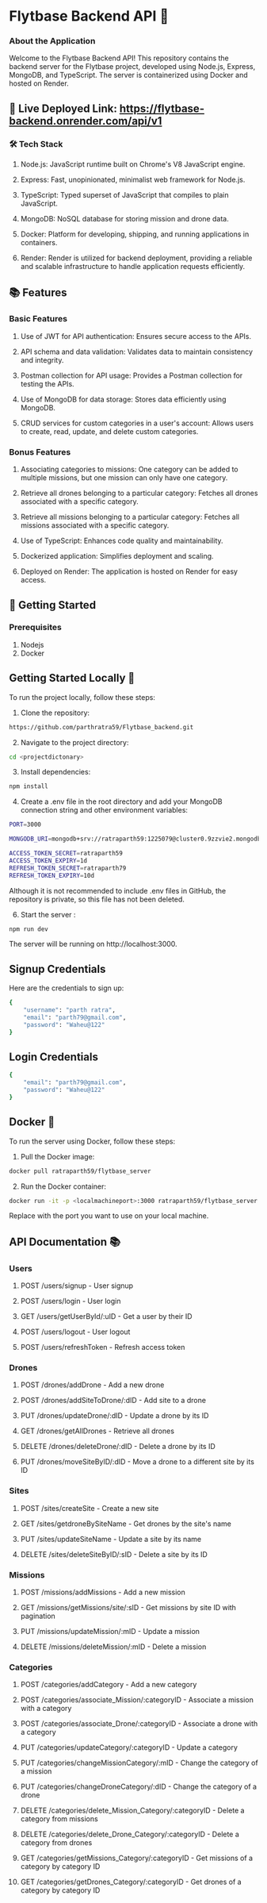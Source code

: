 # Flytbase Backend API 🚀

### About the Application

Welcome to the Flytbase Backend API! This repository contains the backend server for the Flytbase project, developed using Node.js, Express, MongoDB, and TypeScript. The server is containerized using Docker and hosted on Render.


## 🚀 Live Deployed Link: https://flytbase-backend.onrender.com/api/v1


### 🛠️ Tech Stack

1. Node.js: JavaScript runtime built on Chrome's V8 JavaScript engine.

2. Express: Fast, unopinionated, minimalist web framework for Node.js.

3. TypeScript: Typed superset of JavaScript that compiles to plain JavaScript.

4. MongoDB: NoSQL database for storing mission and drone data.

5. Docker: Platform for developing, shipping, and running applications in containers.

6. Render: Render is utilized for backend deployment, providing a reliable and scalable infrastructure to handle application requests efficiently.



## 📚 Features
### Basic Features

1. Use of JWT for API authentication: Ensures secure access to the APIs.

2. API schema and data validation: Validates data to maintain consistency and integrity.

3. Postman collection for API usage: Provides a Postman collection for testing the APIs.

4. Use of MongoDB for data storage: Stores data efficiently using MongoDB.

5. CRUD services for custom categories in a user's account: Allows users to create, read, update, and delete custom categories.
   

### Bonus Features

1. Associating categories to missions: One category can be added to multiple missions, but one mission can only have one category.

2. Retrieve all drones belonging to a particular category: Fetches all drones associated with a specific category.

3. Retrieve all missions belonging to a particular category: Fetches all missions associated with a specific category.

4. Use of TypeScript: Enhances code quality and maintainability.

5. Dockerized application: Simplifies deployment and scaling.

6. Deployed on Render: The application is hosted on Render for easy access.



## 🚀 Getting Started
### Prerequisites
1. Nodejs
2. Docker


## Getting Started Locally 🚀

To run the project locally, follow these steps:

1. Clone the repository:

```bash
https://github.com/parthratra59/Flytbase_backend.git
```

2. Navigate to the project directory:

```bash
cd <projectdictonary>
```

3. Install dependencies:

```bash
npm install
```

4. Create a .env file in the root directory and add your MongoDB connection string and other environment variables:

```bash
PORT=3000

MONGODB_URI=mongodb+srv://ratraparth59:1225079@cluster0.9zzvie2.mongodb.net

ACCESS_TOKEN_SECRET=ratraparth59
ACCESS_TOKEN_EXPIRY=1d
REFRESH_TOKEN_SECRET=ratraparth79
REFRESH_TOKEN_EXPIRY=10d
```

Although it is not recommended to include .env files in GitHub, the repository is private, so this file has not been deleted.


6. Start the server :

```bash
npm run dev
```
The server will be running on http://localhost:3000.


## Signup Credentials
Here are the credentials to sign up:
```bash
{
    "username": "parth ratra",
    "email": "parth79@gmail.com",
    "password": "Waheu@122"
}
```

## Login Credentials
```bash
{
    "email": "parth79@gmail.com",
    "password": "Waheu@122"
}
```

## Docker 🚀

To run the server using Docker, follow these steps:

1. Pull the Docker image:

```bash
docker pull ratraparth59/flytbase_server
```

2. Run the Docker container:

```bash
docker run -it -p <localmachineport>:3000 ratraparth59/flytbase_server
```
Replace <localmachineport> with the port you want to use on your local machine.


## API Documentation 📚 

### Users
1. POST /users/signup - User signup

2. POST /users/login - User login

3. GET /users/getUserById/:uID - Get a user by their ID

4. POST /users/logout - User logout

5. POST /users/refreshToken - Refresh access token


### Drones
1. POST /drones/addDrone - Add a new drone

2. POST /drones/addSiteToDrone/:dID - Add site to a drone

3. PUT /drones/updateDrone/:dID - Update a drone by its ID

4. GET /drones/getAllDrones - Retrieve all drones

5. DELETE /drones/deleteDrone/:dID - Delete a drone by its ID

6. PUT /drones/moveSiteByID/:dID - Move a drone to a different site by its ID

### Sites
1. POST /sites/createSite - Create a new site

2. GET /sites/getdroneBySiteName - Get drones by the site's name

3. PUT /sites/updateSiteName - Update a site by its name

4. DELETE /sites/deleteSiteByID/:sID - Delete a site by its ID

### Missions
1. POST /missions/addMissions - Add a new mission

2. GET /missions/getMissions/site/:sID - Get missions by site ID with pagination

3. PUT /missions/updateMission/:mID - Update a mission

4. DELETE /missions/deleteMission/:mID - Delete a mission

### Categories
1. POST /categories/addCategory - Add a new category

2. POST /categories/associate_Mission/:categoryID - Associate a mission with a category

3. POST /categories/associate_Drone/:categoryID - Associate a drone with a category

4. PUT /categories/updateCategory/:categoryID - Update a category

5. PUT /categories/changeMissionCategory/:mID - Change the category of a mission

6. PUT /categories/changeDroneCategory/:dID - Change the category of a drone

7. DELETE /categories/delete_Mission_Category/:categoryID - Delete a category from missions

8. DELETE /categories/delete_Drone_Category/:categoryID - Delete a category from drones

9. GET /categories/getMissions_Category/:categoryID - Get missions of a category by category ID

10. GET /categories/getDrones_Category/:categoryID - Get drones of a category by category ID


